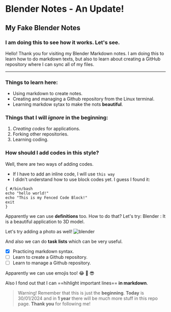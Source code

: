 # Blender Notes - An Update!

## My Fake Blender Notes

### I am doing this to see how it works. Let's see.

Hello! Thank you for visiting my Blender Markdown notes. I am doing this to learn how to do markdown texts, but also to learn about creating a GitHub repository where I can sync all of my files.

---

### Things to learn here:

- Using markdown to create notes.
- Creating and managing a Github repository from the Linux terminal.
- Learning markdow sytax to make the nots **beautiful**.

### Things that I will _ignore_ in the **beginning**:

1. _Creating codes_ for applications.
2. Forking other repositories.
3. Learning coding.

### How should I add codes in this style?

Well, there are two ways of adding codes.

- If I have to add an inline code, I will use `this way`
- I didn't understand how to use block codes yet. I guess I found it:

```
{ #/bin/bash
echo "hello world!"
echo "This is my Fenced Code Block!"
exit
}
```

Apparently we can use **definitions** too. How to do that? Let's try:
Blender
: It is a beautiful application to 3D model.

Let's try adding a photo as well!
![blender](https://github.com/Astonishskagen/g-notes/blob/main/images/blender/blender.png)

And also we can do **task lists** which can be very useful.

- [x] Practicing markdown syntax.
- [ ] Learn to create a Github repository.
- [ ] Learn to manage a Github repository.

Apparently we can use emojis too! :joy: :blue_heart: :sunglasses:

Also I fond out that I can ==hihlight important lines== **in markdown**.

> Warning!
> Remember that this is just the **beginning**.
> **Today** is 30/01/2024 and in **1 year** there will be much more stuff in this repo page.
> **Thank you** for following me!
